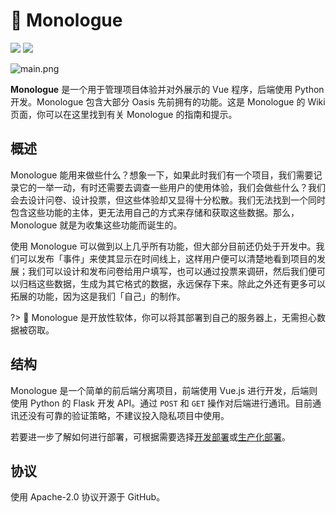 # 💬 Monologue

![](https://img.shields.io/badge/front-Vue.js-brightgreen?style=flat&logo=vue.js)
![](https://img.shields.io/badge/back-python-blue?style=flat&logo=python)

![main.png](https://i.loli.net/2020/04/11/CAD8nRzkWmxSFKU.png)

**Monologue** 是一个用于管理项目体验并对外展示的 Vue 程序，后端使用 Python 开发。Monologue 包含大部分 Oasis 先前拥有的功能。这是 Monologue 的 Wiki 页面，你可以在这里找到有关 Monologue 的指南和提示。

## 概述

Monologue 能用来做些什么？想象一下，如果此时我们有一个项目，我们需要记录它的一举一动，有时还需要去调查一些用户的使用体验，我们会做些什么？我们会去设计问卷、设计投票，但这些体验却又显得十分松散。我们无法找到一个同时包含这些功能的主体，更无法用自己的方式来存储和获取这些数据。那么，Monologue 就是为收集这些功能而诞生的。

使用 Monologue 可以做到以上几乎所有功能，但大部分目前还仍处于开发中。我们可以发布「事件」来使其显示在时间线上，这样用户便可以清楚地看到项目的发展；我们可以设计和发布问卷给用户填写，也可以通过投票来调研，然后我们便可以归档这些数据，生成为其它格式的数据，永远保存下来。除此之外还有更多可以拓展的功能，因为这是我们「自己」的制作。

?> 🍃 Monologue 是开放性软体，你可以将其部署到自己的服务器上，无需担心数据被窃取。

## 结构

Monologue 是一个简单的前后端分离项目，前端使用 Vue.js 进行开发，后端则使用 Python 的 Flask 开发 API。通过 `POST` 和 `GET` 操作对后端进行通讯。目前通讯还没有可靠的验证策略，不建议投入隐私项目中使用。

若要进一步了解如何进行部署，可根据需要选择[开发部署](/monologue/development.md)或[生产化部署](/monologue/production.md)。

## 协议

使用 Apache-2.0 协议开源于 GitHub。
